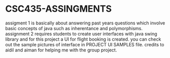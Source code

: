 # CSC435-ASSINGMENTS
assigment 1 is basically about answering past years questions which involve basic concepts of java such as inherentance and polymorphisms. 
assignment 2 requires students to create user interfaces with java swing library and for this project a UI for flight booking is created.
you can check out the sample pictures of interface in PROJECT UI SAMPLES file.
credits to aidil and aiman for helping me with the group project.
